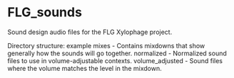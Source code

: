 FLG_sounds
==========

Sound design audio files for the FLG Xylophage project.

Directory structure:
example mixes     - Contains mixdowns that show generally how the sounds will go together.
normalized        - Normalized sound files to use in volume-adjustable contexts.
volume_adjusted   - Sound files where the volume matches the level in the mixdown.
